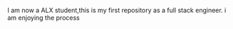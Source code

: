 I am now a ALX student,this is my first repository as a full stack engineer. i am enjoying the process
